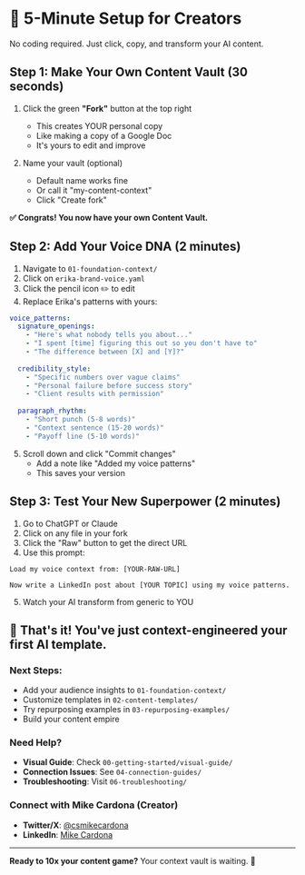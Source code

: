 # 🚀 5-Minute Setup for Creators

No coding required. Just click, copy, and transform your AI content.

## Step 1: Make Your Own Content Vault (30 seconds)

1. Click the green **"Fork"** button at the top right
   - This creates YOUR personal copy
   - Like making a copy of a Google Doc
   - It's yours to edit and improve

2. Name your vault (optional)
   - Default name works fine
   - Or call it "my-content-context"
   - Click "Create fork"

**✅ Congrats! You now have your own Content Vault.**

## Step 2: Add Your Voice DNA (2 minutes)

1. Navigate to `01-foundation-context/`
2. Click on `erika-brand-voice.yaml`
3. Click the pencil icon ✏️ to edit
4. Replace Erika's patterns with yours:

```yaml
voice_patterns:
  signature_openings:
    - "Here's what nobody tells you about..."
    - "I spent [time] figuring this out so you don't have to"
    - "The difference between [X] and [Y]?"
  
  credibility_style:
    - "Specific numbers over vague claims"
    - "Personal failure before success story"
    - "Client results with permission"
  
  paragraph_rhythm:
    - "Short punch (5-8 words)"
    - "Context sentence (15-20 words)"
    - "Payoff line (5-10 words)"
```

5. Scroll down and click "Commit changes"
   - Add a note like "Added my voice patterns"
   - This saves your version

## Step 3: Test Your New Superpower (2 minutes)

1. Go to ChatGPT or Claude
2. Click on any file in your fork
3. Click the "Raw" button to get the direct URL
4. Use this prompt:

```
Load my voice context from: [YOUR-RAW-URL]

Now write a LinkedIn post about [YOUR TOPIC] using my voice patterns.
```

5. Watch your AI transform from generic to YOU

## 🎉 That's it! You've just context-engineered your first AI template.

### Next Steps:
- Add your audience insights to `01-foundation-context/`
- Customize templates in `02-content-templates/`
- Try repurposing examples in `03-repurposing-examples/`
- Build your content empire

### Need Help?
- **Visual Guide**: Check `00-getting-started/visual-guide/`
- **Connection Issues**: See `04-connection-guides/`
- **Troubleshooting**: Visit `06-troubleshooting/`

### Connect with Mike Cardona (Creator)
- **Twitter/X**: [@csmikecardona](https://twitter.com/csmikecardona)
- **LinkedIn**: [Mike Cardona](https://www.linkedin.com/in/mikeacardona/)

---

**Ready to 10x your content game?** Your context vault is waiting. 🚀